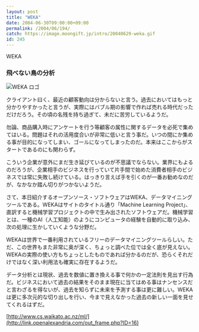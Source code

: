 ```yaml
---
layout: post
title: "WEKA"
date: 2004-06-30T09:00:00+09:00
permalink: /2004/06/194/
catch: https://image.moongift.jp/intro/20040629-weka.gif
id: 245
---
```

WEKA  
<!--more-->

### 飛べない鳥の分析
  

![WEKA ロゴ](https://image.moongift.jp/intro/20040629-weka.gif "WEKA ロゴ")

  

クライアント曰く、最近の顧客動向は分からないと言う。過去においてはもっと分かりやすかったと言うが、実際にはバブル期の影響で作れば売れる時代だっただけだろう。その頃の名残を持ち過ぎて、未だに苦労しているようだ。

  

勿論、商品購入時にアンケートを行う等顧客の属性に関するデータを必死で集めてはいる。問題はそれの活用度合いが非常に低いと言う事だ。いつの間にか集める事が目的になってしまい、ゴールになってしまったのだ。本来はここからがスタートであるのにも関わらず。

  

こういう企業が意外にまだ生き延びているのが不思議でならない。業界にもよるのだろうが、企業相手のビジネスを行っていて片手間で始めた消費者相手のビジネスでは常に失敗し続けている。はっきり言えば手を引くのが一番お勧めなのだが、なかなか踏ん切りがつかないようだ。

  

さて、本日紹介するオープンソース・ソフトウェアはWEKA、データマイニングツールである。WEKAはサイトのタイトル通り「Machine Learning Project」、直訳すると機械学習プロジェクトの中で生み出されたソフトウェアだ。機械学習とは、一種のAI（人工知能）のようにコンピュータの経験を自動的に取り込み、次の処理に生かしていくような分野だ。

  

WEKAは世界で一番利用されているフリーのデータマイニングツールらしい。ただ、この世界もまた非常に奥が深く、ちょっと調べた位では全く底が見えない。WEKAの実際の使い方もちょっとしたものであれば分かるのだが、恐らくそれだけではなく深い利用法も確実に存在するようだ。

データ分析とは現状、過去を数値に置き換える事で何かの一定法則を見出す行為だ。ビジネスにおいて過去の結果をそのまま現在に当てはめる事はナンセンスだと言わざるを得ないが、過去を知らずに未来を予測する事は更に難しい。WEKAは更に多次元的な切り出しを行い、今まで見えなかった過去の新しい一面を見せてくれるはずだ。

  

[http://www.cs.waikato.ac.nz/ml/](http://link.openalexandria.com/out_frame.php?ID=16)

